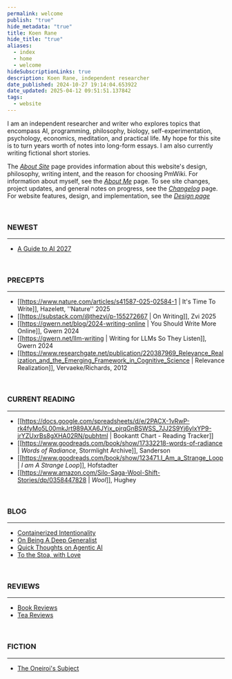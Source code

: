 ```yaml
---
permalink: welcome
publish: "true"
hide_metadata: "true"
title: Koen Rane
hide_title: "true"
aliases:
  - index
  - home
  - welcome
hideSubscriptionLinks: true
description: Koen Rane, independent researcher
date_published: 2024-10-27 19:14:04.653922
date_updated: 2025-04-12 09:51:51.137842
tags:
  - website
---
```






I am an independent researcher and writer who explores topics that encompass AI, programming, philosophy, biology, self-experimentation, psychology, economics, meditation, and practical life. My hope for this site is to turn years worth of notes into long-form essays. I am also currently writing fictional short stories.

The *[About Site](/about-site)* page provides information about this website's design, philosophy, writing intent, and the reason for choosing PmWiki. For information about myself, see the *[About Me](/about)* page. To see site changes, project updates, and general notes on progress, see the *[Changelog](/changelog)* page. For website features, design, and implementation, see the *[Design page](/design)*

</br>

### NEWEST
---
- [A Guide to AI 2027](/ai-2027-guide)


</br>

### PRECEPTS
---
- [[https://www.nature.com/articles/s41587-025-02584-1 | It's Time To Write]], Hazelett, ''Nature'' 2025
- [[https://substack.com/@thezvi/p-155272667 | On Writing]], Zvi 2025
- [[https://gwern.net/blog/2024-writing-online | You Should Write More Online]], Gwern 2024
- [[https://gwern.net/llm-writing | Writing for LLMs So They Listen]], Gwern 2024
- [[https://www.researchgate.net/publication/220387969_Relevance_Realization_and_the_Emerging_Framework_in_Cognitive_Science | Relevance Realization]], Vervaeke/Richards, 2012


</br>

### CURRENT READING
---
- [[https://docs.google.com/spreadsheets/d/e/2PACX-1vRwP-rk4fyMo5L00mkJrt989AXA6JYjx_pjrqGnBSWSS_7JJ2S9Yj6ylxYP9-jrYZUxrBs8gXHA02RN/pubhtml | Bookantt Chart - Reading Tracker]]
- [[https://www.goodreads.com/book/show/17332218-words-of-radiance | *Words of Radiance*, Stormlight Archive]], Sanderson
- [[https://www.goodreads.com/book/show/123471.I_Am_a_Strange_Loop | *I am A Strange Loop*]], Hofstadter
- [[https://www.amazon.com/Silo-Saga-Wool-Shift-Stories/dp/0358447828 | *Wool*]], Hughey


</br>

### BLOG
---
- [Containerized Intentionality](/containerized-intentionality)
- [On Being A Deep Generalist](/deep-generalist)
- [Quick Thoughts on Agentic AI](/thoughts-agenticai)
- [To the Stoa, with Love](/stoa-with-love)


</br>

### REVIEWS
---
- [Book Reviews](/book-reviews)
- [Tea Reviews](/tea-reviews)

</br>

### FICTION
---
- [The Oneiroi's Subject](/the-oneirois-subject)